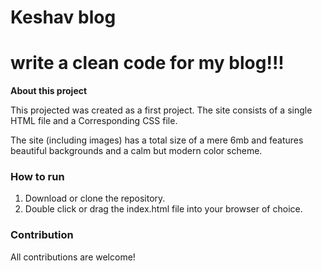 # Keshav blog
# write a clean code for my blog!!!

**About this project**

This projected was created as a first project. The site consists of a single HTML file and a Corresponding CSS file.

The site (including images) has a total size of a mere 6mb and features beautiful backgrounds and a calm but modern color scheme.

### How to run 

1. Download or clone the repository.
2. Double click or drag the index.html file into your browser of choice.

### Contribution

All contributions are welcome!

